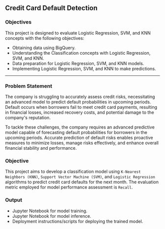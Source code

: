 ## Credit Card Default Detection

### Objectives

This project is designed to evaluate Logistic Regression, SVM, and KNN concepts with the following objectives:

- Obtaining data using BigQuery.
- Understanding the Classification concepts with Logistic Regression, SVM, and KNN.
- Data preparation for Logistic Regression, SVM, and KNN models.
- Implementing Logistic Regression, SVM, and KNN to make predictions.

---

### Problem Statement

The company is struggling to accurately assess credit risks, necessitating an advanced model to predict default probabilities in upcoming periods. Default occurs when borrowers fail to meet credit card payments, resulting in financial losses, increased recovery costs, and potential damage to the company's reputation.

To tackle these challenges, the company requires an advanced predictive model capable of forecasting default probabilities for borrowers in the upcoming periods. Accurate prediction of default risks enables proactive measures to minimize losses, manage risks effectively, and enhance overall financial stability and performance.

### Objective

This project aims to develop a classification model using `K-Nearest Neighbors (KNN)`, `Support Vector Machine (SVM)`, and `Logistic Regression` algorithms to predict credit card defaults for the next month. The evaluation metric employed for model performance assessment is `Recall`.

### Output

- Jupyter Notebook for model training.
- Jupyter Notebook for model inference.
- Deployment instructions/scripts for deploying the trained model.
